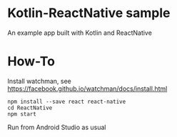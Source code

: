 # Kotlin-ReactNative sample
An example app built with Kotlin and ReactNative

# How-To
Install watchman, see https://facebook.github.io/watchman/docs/install.html
```
npm install --save react react-native
cd ReactNative
npm start
```
Run from Android Studio as usual
